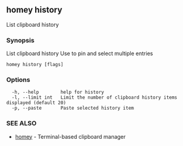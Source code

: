 ## homey history

List clipboard history

### Synopsis

List clipboard history
  Use <tab> to pin and select multiple entries

```
homey history [flags]
```

### Options

```
  -h, --help        help for history
  -l, --limit int   Limit the number of clipboard history items displayed (default 20)
  -p, --paste       Paste selected history item
```

### SEE ALSO

* [homey](homey.md)	 - Terminal-based clipboard manager

